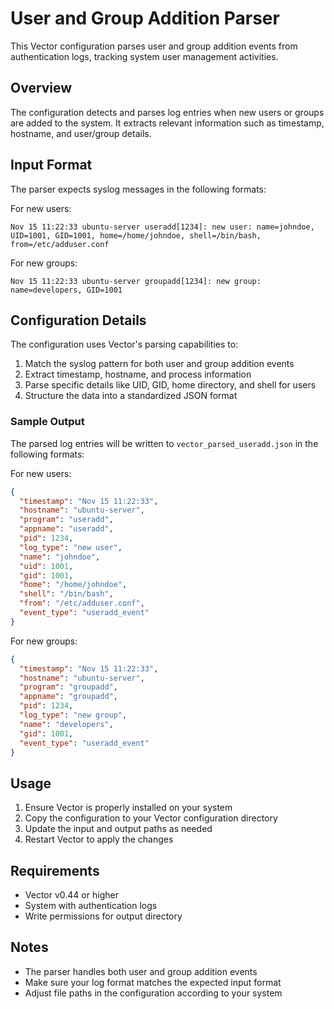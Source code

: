 # User and Group Addition Parser

This Vector configuration parses user and group addition events from authentication logs, tracking system user management activities.

## Overview

The configuration detects and parses log entries when new users or groups are added to the system. It extracts relevant information such as timestamp, hostname, and user/group details.

## Input Format

The parser expects syslog messages in the following formats:

For new users:
```
Nov 15 11:22:33 ubuntu-server useradd[1234]: new user: name=johndoe, UID=1001, GID=1001, home=/home/johndoe, shell=/bin/bash, from=/etc/adduser.conf
```

For new groups:
```
Nov 15 11:22:33 ubuntu-server groupadd[1234]: new group: name=developers, GID=1001
```

## Configuration Details

The configuration uses Vector's parsing capabilities to:
1. Match the syslog pattern for both user and group addition events
2. Extract timestamp, hostname, and process information
3. Parse specific details like UID, GID, home directory, and shell for users
4. Structure the data into a standardized JSON format

### Sample Output

The parsed log entries will be written to `vector_parsed_useradd.json` in the following formats:

For new users:
```json
{
  "timestamp": "Nov 15 11:22:33",
  "hostname": "ubuntu-server",
  "program": "useradd",
  "appname": "useradd",
  "pid": 1234,
  "log_type": "new user",
  "name": "johndoe",
  "uid": 1001,
  "gid": 1001,
  "home": "/home/johndoe",
  "shell": "/bin/bash",
  "from": "/etc/adduser.conf",
  "event_type": "useradd_event"
}
```

For new groups:
```json
{
  "timestamp": "Nov 15 11:22:33",
  "hostname": "ubuntu-server",
  "program": "groupadd",
  "appname": "groupadd",
  "pid": 1234,
  "log_type": "new group",
  "name": "developers",
  "gid": 1001,
  "event_type": "useradd_event"
}
```

## Usage

1. Ensure Vector is properly installed on your system
2. Copy the configuration to your Vector configuration directory
3. Update the input and output paths as needed
4. Restart Vector to apply the changes

## Requirements

- Vector v0.44 or higher
- System with authentication logs
- Write permissions for output directory

## Notes

- The parser handles both user and group addition events
- Make sure your log format matches the expected input format
- Adjust file paths in the configuration according to your system
